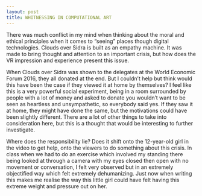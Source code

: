 ```yaml
---
layout: post
title: WHITNESSING IN COMPUTATIONAL ART
---
```


There was much conflict in my mind when thinking about the moral and ethical principles when it comes to “seeing” places though digital technologies. Clouds over Sidra is built as an empathy machine. It was made to bring thought and attention to an important crisis, but how does the VR impression and experience present this issue. 

When Clouds over Sidra was shown to the delegates at the World Economic Forum 2016, they all donated at the end. But I couldn’t help but think would this have been the case if they viewed it at home by themselves? I feel like this is a very powerful social experiment, being in a room surrounded by people with a lot of money and asked to donate you wouldn’t want to be seen as heartless and unsympathetic, so everybody said yes. If they saw it at home, they might have done the same, but the motivations could have been slightly different. There are a lot of other things to take into consideration here, but this is a thought that would be interesting to further investigate. 

Where does the responsibility lie? Does it shift onto the 12-year-old girl in the video to get help, onto the viewers to do something about this crisis. In class when we had to do an exercise which involved my standing there being looked at through a camera with my eyes closed then open with no movement or conversation, I felt very observed but in an extremely objectified way which felt extremely dehumanizing. Just now when writing this makes me realise the way this little girl could have felt having this extreme weight and pressure out on her. 
